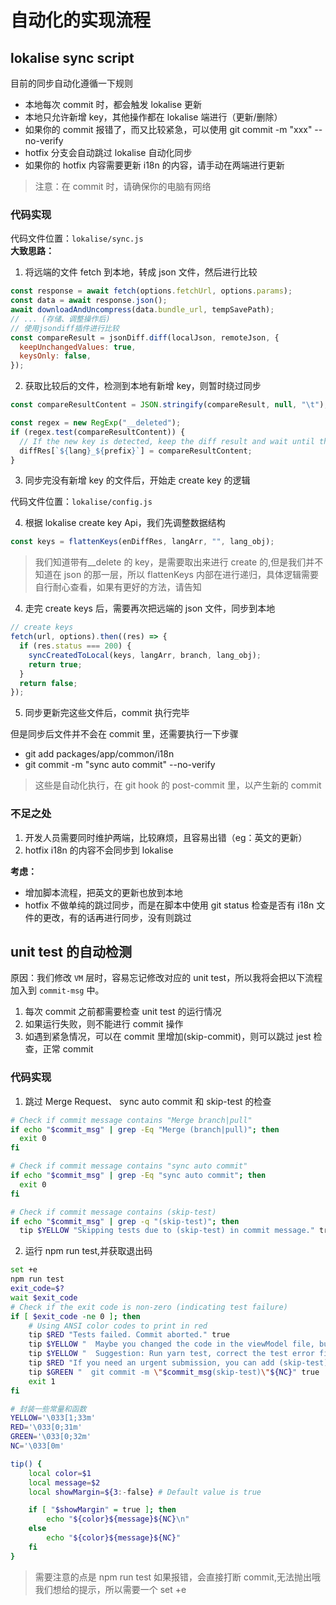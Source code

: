 # 自动化的实现流程

## lokalise sync script

目前的同步自动化遵循一下规则

- 本地每次 commit 时，都会触发 lokalise 更新
- 本地只允许新增 key，其他操作都在 lokalise 端进行（更新/删除）
- 如果你的 commit 报错了，而又比较紧急，可以使用 git commit -m "xxx" --no-verify
- hotfix 分支会自动跳过 lokalise 自动化同步
- 如果你的 hotfix 内容需要更新 i18n 的内容，请手动在两端进行更新

> 注意：在 commit 时，请确保你的电脑有网络

### 代码实现

代码文件位置：`lokalise/sync.js`  
**大致思路：**

1. 将远端的文件 fetch 到本地，转成 json 文件，然后进行比较

```js
const response = await fetch(options.fetchUrl, options.params);
const data = await response.json();
await downloadAndUncompress(data.bundle_url, tempSavePath);
// ... (存储、调整操作后)
// 使用jsondiff插件进行比较
const compareResult = jsonDiff.diff(localJson, remoteJson, {
  keepUnchangedValues: true,
  keysOnly: false,
});
```

2. 获取比较后的文件，检测到本地有新增 key，则暂时绕过同步

```js
const compareResultContent = JSON.stringify(compareResult, null, "\t");

const regex = new RegExp("__deleted");
if (regex.test(compareResultContent)) {
  // If the new key is detected, keep the diff result and wait until the for is over
  diffRes[`${lang}_${prefix}`] = compareResultContent;
}
```

3. 同步完没有新增 key 的文件后，开始走 create key 的逻辑

代码文件位置：`lokalise/config.js`

4. 根据 lokalise create key Api，我们先调整数据结构

```js
const keys = flattenKeys(enDiffRes, langArr, "", lang_obj);
```

> 我们知道带有\_\_delete 的 key，是需要取出来进行 create 的,但是我们并不知道在 json 的那一层，所以 flattenKeys 内部在进行递归，具体逻辑需要自行耐心查看，如果有更好的方法，请告知

4. 走完 create keys 后，需要再次把远端的 json 文件，同步到本地

```js
// create keys
fetch(url, options).then((res) => {
  if (res.status === 200) {
    syncCreatedToLocal(keys, langArr, branch, lang_obj);
    return true;
  }
  return false;
});
```

5. 同步更新完这些文件后，commit 执行完毕

但是同步后文件并不会在 commit 里，还需要执行一下步骤

- git add packages/app/common/i18n
- git commit -m "sync auto commit" --no-verify

> 这些是自动化执行，在 git hook 的 post-commit 里，以产生新的 commit

### 不足之处

1. 开发人员需要同时维护两端，比较麻烦，且容易出错（eg：英文的更新）
2. hotfix i18n 的内容不会同步到 lokalise

**考虑：**

- 增加脚本流程，把英文的更新也放到本地
- hotfix 不做单纯的跳过同步，而是在脚本中使用 git status 检查是否有 i18n 文件的更改，有的话再进行同步，没有则跳过

## unit test 的自动检测

原因：我们修改 `VM` 层时，容易忘记修改对应的 unit test，所以我将会把以下流程加入到 `commit-msg` 中。

1. 每次 commit 之前都需要检查 unit test 的运行情况
2. 如果运行失败，则不能进行 commit 操作
3. 如遇到紧急情况，可以在 commit 里增加(skip-commit)，则可以跳过 jest 检查，正常 commit

### 代码实现

1. 跳过 Merge Request、 sync auto commit 和 skip-test 的检查

```bash
# Check if commit message contains "Merge branch|pull"
if echo "$commit_msg" | grep -Eq "Merge (branch|pull)"; then
  exit 0
fi

# Check if commit message contains "sync auto commit"
if echo "$commit_msg" | grep -Eq "sync auto commit"; then
  exit 0
fi

# Check if commit message contains (skip-test)
if echo "$commit_msg" | grep -q "(skip-test)"; then
  tip $YELLOW "Skipping tests due to (skip-test) in commit message." true
```

2. 运行 npm run test,并获取退出码

```bash
set +e
npm run test
exit_code=$?
wait $exit_code
# Check if the exit code is non-zero (indicating test failure)
if [ $exit_code -ne 0 ]; then
    # Using ANSI color codes to print in red
    tip $RED "Tests failed. Commit aborted." true
    tip $YELLOW "  Maybe you changed the code in the viewModel file, but forgot to change the code in the test file."
    tip $YELLOW "  Suggestion: Run yarn test, correct the test error file, and then commit." true
    tip $RED "If you need an urgent submission, you can add (skip-test) to your commit message to skip unit test checks, for example:" true
    tip $GREEN "  git commit -m \"$commit_msg(skip-test)\"${NC}" true
    exit 1
fi

# 封装一些常量和函数
YELLOW='\033[1;33m'
RED='\033[0;31m'
GREEN='\033[0;32m'
NC='\033[0m'

tip() {
    local color=$1
    local message=$2
    local showMargin=${3:-false} # Default value is true

    if [ "$showMargin" = true ]; then
        echo "${color}${message}${NC}\n"
    else
        echo "${color}${message}${NC}"
    fi
}

```

> 需要注意的点是 npm run test 如果报错，会直接打断 commit,无法抛出哦我们想给的提示，所以需要一个 set +e
